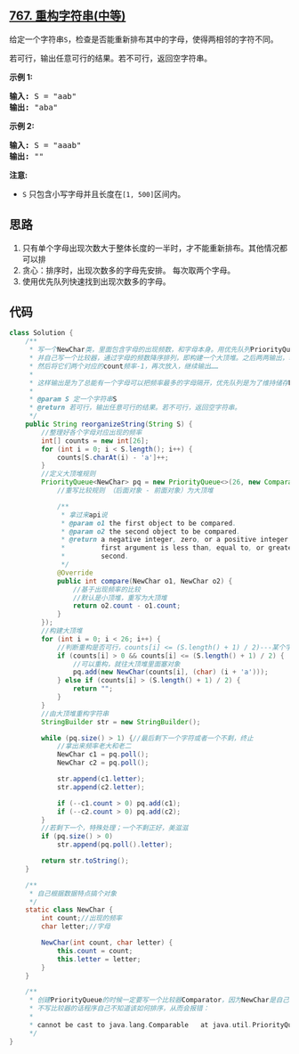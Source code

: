 ## [767. 重构字符串(中等)](https://leetcode-cn.com/problems/reorganize-string/)
<div class="notranslate"><p>给定一个字符串<code>S</code>，检查是否能重新排布其中的字母，使得两相邻的字符不同。</p>

<p>若可行，输出任意可行的结果。若不可行，返回空字符串。</p>

<p><strong>示例&nbsp;1:</strong></p>

<pre><strong>输入:</strong> S = "aab"
<strong>输出:</strong> "aba"
</pre>

<p><strong>示例 2:</strong></p>

<pre><strong>输入:</strong> S = "aaab"
<strong>输出:</strong> ""
</pre>

<p><strong>注意:</strong></p>

<ul>
	<li><code>S</code> 只包含小写字母并且长度在<code>[1, 500]</code>区间内。</li>
</ul>
</div>

## 思路
1. 只有单个字母出现次数大于整体长度的一半时，才不能重新排布。其他情况都可以排
2. 贪心：排序时，出现次数多的字母先安排。 每次取两个字母。
3. 使用优先队列快速找到出现次数多的字母。

## 代码
```java
class Solution {
    /**
     * 写一个NewChar类，里面包含字母的出现频数，和字母本身。用优先队列PriorityQueue来存储一个一个的NewChar，
     * 并自己写一个比较器，通过字母的频数降序排列，即构建一个大顶堆。之后两两输出，输出前两个大的，
     * 然后将它们两个对应的count频率-1，再次放入，继续输出……
     *
     * 这样输出是为了总能有一个字母可以把频率最多的字母隔开，优先队列是为了维持储存NewChar的集合总是可以降序输出。
     *
     * @param S 定一个字符串S
     * @return 若可行，输出任意可行的结果。若不可行，返回空字符串。
     */
    public String reorganizeString(String S) {
        //整理好各个字母对应出现的频率
        int[] counts = new int[26];
        for (int i = 0; i < S.length(); i++) {
            counts[S.charAt(i) - 'a']++;
        }
        //定义大顶堆规则
        PriorityQueue<NewChar> pq = new PriorityQueue<>(26, new Comparator<NewChar>() {
            //重写比较规则 （后面对象 - 前面对象）为大顶堆

            /**
             * 拿过来api说
             * @param o1 the first object to be compared.
             * @param o2 the second object to be compared.
             * @return a negative integer, zero, or a positive integer as the
             *         first argument is less than, equal to, or greater than the
             *         second.
             */
            @Override
            public int compare(NewChar o1, NewChar o2) {
                //基于出现频率的比较
                //默认是小顶堆，重写为大顶堆
                return o2.count - o1.count;
            }
        });
        //构建大顶堆
        for (int i = 0; i < 26; i++) {
            //判断重构是否可行，counts[i] <= (S.length() + 1) / 2)---某个字母过半就不能重构
            if (counts[i] > 0 && counts[i] <= (S.length() + 1) / 2) {
                //可以重构，就往大顶堆里面塞对象
                pq.add(new NewChar(counts[i], (char) (i + 'a')));
            } else if (counts[i] > (S.length() + 1) / 2) {
                return "";
            }
        }
        //由大顶堆重构字符串
        StringBuilder str = new StringBuilder();

        while (pq.size() > 1) {//最后剩下一个字符或者一个不剩，终止
            //拿出来频率老大和老二
            NewChar c1 = pq.poll();
            NewChar c2 = pq.poll();

            str.append(c1.letter);
            str.append(c2.letter);

            if (--c1.count > 0) pq.add(c1);
            if (--c2.count > 0) pq.add(c2);
        }
        //若剩下一个，特殊处理；一个不剩正好，美滋滋
        if (pq.size() > 0)
            str.append(pq.poll().letter);

        return str.toString();
    }

    /**
     * 自己根据数据特点搞个对象
     */
    static class NewChar {
        int count;//出现的频率
        char letter;//字母

        NewChar(int count, char letter) {
            this.count = count;
            this.letter = letter;
        }
    }

    /**
     * 创建PriorityQueue的时候一定要写一个比较器Comparator，因为NewChar是自己写的一个类，
     * 不写比较器的话程序自己不知道该如何排序，从而会报错：
     *
     * cannot be cast to java.lang.Comparable 	at java.util.PriorityQueue.siftUpCom
     */
}
```
